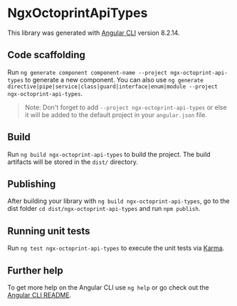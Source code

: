 # NgxOctoprintApiTypes

This library was generated with [Angular CLI](https://github.com/angular/angular-cli) version 8.2.14.

## Code scaffolding

Run `ng generate component component-name --project ngx-octoprint-api-types` to generate a new component. You can also use `ng generate directive|pipe|service|class|guard|interface|enum|module --project ngx-octoprint-api-types`.
> Note: Don't forget to add `--project ngx-octoprint-api-types` or else it will be added to the default project in your `angular.json` file. 

## Build

Run `ng build ngx-octoprint-api-types` to build the project. The build artifacts will be stored in the `dist/` directory.

## Publishing

After building your library with `ng build ngx-octoprint-api-types`, go to the dist folder `cd dist/ngx-octoprint-api-types` and run `npm publish`.

## Running unit tests

Run `ng test ngx-octoprint-api-types` to execute the unit tests via [Karma](https://karma-runner.github.io).

## Further help

To get more help on the Angular CLI use `ng help` or go check out the [Angular CLI README](https://github.com/angular/angular-cli/blob/master/README.md).
